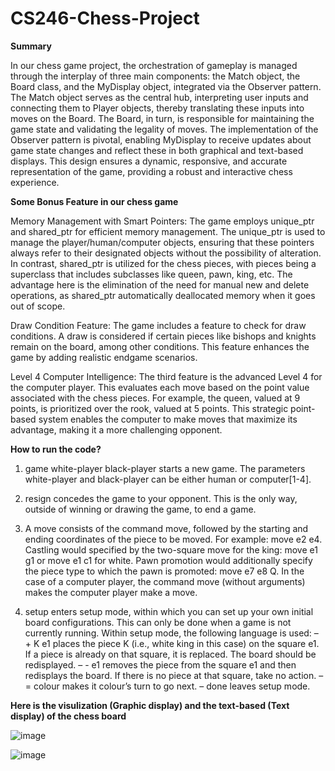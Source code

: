 # CS246-Chess-Project

**Summary**

In our chess game project, the orchestration of gameplay is managed through the interplay of three main components:
the Match object, the Board class, and the MyDisplay object, integrated via the Observer pattern. The Match object
serves as the central hub, interpreting user inputs and connecting them to Player objects, thereby translating these
inputs into moves on the Board. The Board, in turn, is responsible for maintaining the game state and validating the
legality of moves. The implementation of the Observer pattern is pivotal, enabling MyDisplay to receive updates about
game state changes and reflect these in both graphical and text-based displays. This design ensures a dynamic,
responsive, and accurate representation of the game, providing a robust and interactive chess experience.




**Some Bonus Feature in our chess game**

Memory Management with Smart Pointers: The game employs unique_ptr and shared_ptr for efficient memory
management. The unique_ptr is used to manage the player/human/computer objects, ensuring that these pointers
always refer to their designated objects without the possibility of alteration. In contrast, shared_ptr is utilized for the
chess pieces, with pieces being a superclass that includes subclasses like queen, pawn, king, etc. The advantage here
is the elimination of the need for manual new and delete operations, as shared_ptr automatically deallocated memory
when it goes out of scope.

Draw Condition Feature: The game includes a feature to check for draw conditions. A draw is considered if certain
pieces like bishops and knights remain on the board, among other conditions. This feature enhances the game by
adding realistic endgame scenarios.

Level 4 Computer Intelligence: The third feature is the advanced Level 4 for the computer player. This evaluates each
move based on the point value associated with the chess pieces. For example, the queen, valued at 9 points, is
prioritized over the rook, valued at 5 points. This strategic point-based system enables the computer to make moves
that maximize its advantage, making it a more challenging opponent.





**How to run the code?**

1. game white-player black-player starts a new game. The parameters white-player and black-player
can be either human or computer[1-4].

2. resign concedes the game to your opponent. This is the only way, outside of winning or drawing the game, to end a
game.

3. A move consists of the command move, followed by the starting and ending coordinates of the piece to be moved. For
example: move e2 e4. Castling would specified by the two-square move for the king: move e1 g1 or move e1
c1 for white. Pawn promotion would additionally specify the piece type to which the pawn is promoted: move e7
e8 Q. In the case of a computer player, the command move (without arguments) makes the computer player make a
move.

4. setup enters setup mode, within which you can set up your own initial board configurations. This can only be done
when a game is not currently running. Within setup mode, the following language is used:
– + K e1 places the piece K (i.e., white king in this case) on the square e1. If a piece is already on that square, it
is replaced. The board should be redisplayed.
– - e1 removes the piece from the square e1 and then redisplays the board. If there is no piece at that square, take
no action.
– = colour makes it colour’s turn to go next.
– done leaves setup mode.


**Here is the visulization (Graphic display) and the text-based (Text display) of the chess board**


![image](https://github.com/Sam120204/Chess_Game/assets/75916625/2ba77649-35a3-48a4-b2d9-1a668ab2aaed)


![image](https://github.com/Sam120204/Chess_Game/assets/75916625/5504de9f-3d8d-4934-9d64-39ce96ef5da3)

